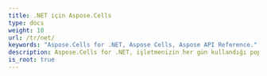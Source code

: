 ```yaml
---
title: .NET için Aspose.Cells
type: docs
weight: 10
url: /tr/net/
keywords: "Aspose.Cells for .NET, Aspose Cells, Aspose API Reference."
description: Aspose.Cells for .NET, işletmenizin her gün kullandığı popüler elektronik tablo (XLS, XLSX, XLSM, XLSB, XLTX, XLTM, CSV, SpreadsheetML, ODS) dosya formatlarını destekler.
is_root: true
---
```

